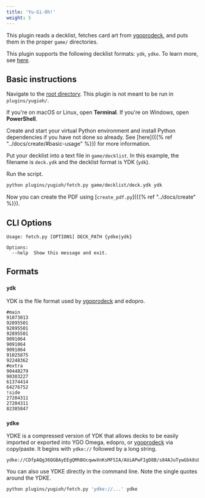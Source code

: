 ```yaml
---
title: 'Yu-Gi-Oh!'
weight: 5
---
```


This plugin reads a decklist, fetches card art from [ygoprodeck](https://ygoprodeck.com/card-database), and puts them in the proper `game/` directories.

This plugin supports the following decklist formats: `ydk`, `ydke`. To learn more, see [here](#formats).

## Basic instructions

Navigate to the [root directory](../..). This plugin is not meant to be run in `plugins/yugioh/`.

If you're on macOS or Linux, open **Terminal**. If you're on Windows, open **PowerShell**.

Create and start your virtual Python environment and install Python dependencies if you have not done so already. See [here]({{% ref "../docs/create/#basic-usage" %}}) for more information.

Put your decklist into a text file in `game/decklist`. In this example, the filename is `deck.ydk` and the decklist format is YDK (`ydk`).

Run the script.

```sh
python plugins/yugioh/fetch.py game/decklist/deck.ydk ydk
```

Now you can create the PDF using [`create_pdf.py`]({{% ref "../docs/create" %}}).

## CLI Options

```
Usage: fetch.py [OPTIONS] DECK_PATH {ydke|ydk}

Options:
  --help  Show this message and exit.
```

## Formats

### `ydk`

YDK is the file format used by [ygoprodeck](https://ygoprodeck.com/) and edopro.

```
#main
91073013
92895501
92895501
92895501
9091064
9091064
9091064
91025875
92248362
#extra
90448279
90303227
61374414
64276752
!side
27204311
27204311
82385847
```

### `ydke`

YDKE is a compressed version of YDK that allows decks to be easily imported or exported into YGO Omega, edopro, or [ygoprodeck](https://ygoprodeck.com/) via copy/paste. It begins with `ydke://` followed by a long string.

```
ydke://CDfpAQg36QGBAyEEgQMhBOcqwwXnKsMFSIA/AUiAPwFIgD8B/s84AJuTywGbk8sBm5PLATUHgwI1B4MCNQeDAv2JnAX9iZwF/YmcBdcanwGglAQCE0dlADm+EgQ5vhIE/fqRBYv9YwAQLRoCEC0aAhAtGgIeN4IBPqRxAf4KgAQiSJkAIkiZACJImQBL8mcCS/JnAkvyZwIkQTwBNlmlBQ==!tGFNAfmCDgQUh7AFmBskA45gkQMm1FgAQvNMAGlM5gWNJ5gDSw97ATI1VQLERCEFqRp+AMoavwGS+pQA!reIKAq3iCgKt4goCRK0EBUStBAVErQQF+9wUAUO+3QBDvt0AtYgRALWIEQC1iBEAkvrlAWaDAgCc4b0A!
```

You can also use YDKE directly in the command line. Note the single quotes around the YDKE.

```sh
python plugins/yugioh/fetch.py 'ydke://...' ydke
```